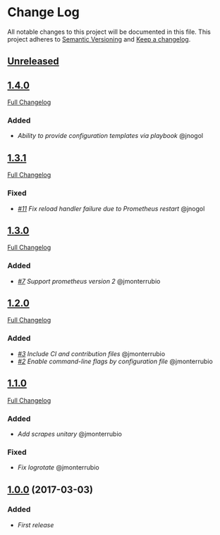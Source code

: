 # Change Log
All notable changes to this project will be documented in this file.
This project adheres to [Semantic Versioning](http://semver.org/) and [Keep a changelog](https://github.com/olivierlacan/keep-a-changelog).

## [Unreleased](https://github.com/idealista/prometheus_server-role/tree/develop)

## [1.4.0](https://github.com/idealista/prometheus_server-role/tree/1.4.0)
[Full Changelog](https://github.com/idealista/prometheus_server-role/compare/1.3.1...1.4.0)
### Added
- *Ability to provide configuration templates via playbook* @jnogol

## [1.3.1](https://github.com/idealista/prometheus_server-role/tree/1.3.1)
[Full Changelog](https://github.com/idealista/prometheus_server-role/compare/1.3.0...1.3.1)
### Fixed
- *[#11](https://github.com/idealista/prometheus_server-role/issues/11) Fix reload handler failure due to Prometheus restart* @jnogol

## [1.3.0](https://github.com/idealista/prometheus_server-role/tree/1.3.0)
[Full Changelog](https://github.com/idealista/prometheus_server-role/compare/1.2.0...1.3.0)
### Added
- *[#7](https://github.com/idealista/prometheus_server-role/issues/7) Support prometheus version 2* @jmonterrubio

## [1.2.0](https://github.com/idealista/prometheus_server-role/tree/1.2.0)
[Full Changelog](https://github.com/idealista/prometheus_server-role/compare/1.1.0...1.2.0)
### Added
- *[#3](https://github.com/idealista/prometheus_server-role/issues/3) Include CI and contribution files* @jmonterrubio
- *[#2](https://github.com/idealista/prometheus_server-role/issues/2) Enable command-line flags by configuration file* @jmonterrubio

## [1.1.0](https://github.com/idealista/prometheus_server-role/tree/1.1.0)
[Full Changelog](https://github.com/idealista/prometheus_server-role/compare/1.0.0...1.1.0)
### Added
- *Add scrapes unitary* @jmonterrubio

### Fixed
- *Fix logrotate* @jmonterrubio

## [1.0.0](https://github.com/idealista/prometheus_server-role/tree/1.0.0) (2017-03-03)
### Added
- *First release*
